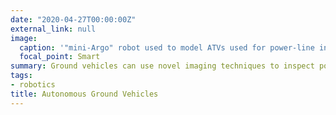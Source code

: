 ```yaml
---
date: "2020-04-27T00:00:00Z"
external_link: null
image: 
  caption: '"mini-Argo" robot used to model ATVs used for power-line inspection'
  focal_point: Smart
summary: Ground vehicles can use novel imaging techniques to inspect powerlines and thus reduce operator risk.
tags:
- robotics
title: Autonomous Ground Vehicles
---
```

